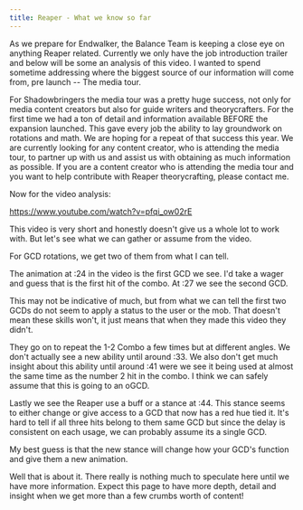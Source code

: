 ```yaml
---
title: Reaper - What we know so far
---
```

As we prepare for Endwalker, the Balance Team is keeping a close eye on anything Reaper related. Currently we only have the job introduction trailer and below will be some an analysis of this video. I wanted to spend sometime addressing where the biggest source of our information will come from, pre launch -- The media tour. 

For Shadowbringers the media tour was a pretty huge success, not only for media content creators but also for guide writers and theorycrafters. For the first time we had a ton of detail and information available BEFORE the expansion launched. This gave every job the ability to lay groundwork on rotations and math. We are hoping for a repeat of that success this year. We are currently looking for any content creator, who is attending the media tour, to partner up with us and assist us with obtaining as much information as possible. If you are a content creator who is attending the media tour and you want to help contribute with Reaper theorycrafting, please contact me.

Now for the video analysis:

<https://www.youtube.com/watch?v=pfqi_ow02rE>

This video is very short and honestly doesn't give us a whole lot to work with. But let's see what we can gather or assume from the video.

For GCD rotations, we get two of them from what I can tell.

The animation at :24 in the video is the first GCD we see. I'd take a wager and guess that is the first hit of the combo. At :27 we see the second GCD.

This may not be indicative of much, but from what we can tell the first two GCDs do not seem to apply a status to the user or the mob. That doesn't mean these skills won't, it just means that when they made this video they didn't.



They go on to repeat the 1-2 Combo a few times but at different angles. We don't actually see a new ability until around :33. We also don't get much insight about this ability until around :41 were we see it being used at almost the same time as the number 2 hit in the combo. I think we can safely assume that this is going to an oGCD.

Lastly we see the Reaper use a buff or a stance at :44. This stance seems to either change or give access to a GCD that now has a red hue tied it. It's hard to tell if all three hits belong to them same GCD but since the delay is consistent on each usage, we can probably assume its a single GCD.



My best guess is that the new stance will change how your GCD's function and give them a new animation.



Well that is about it. There really is nothing much to speculate here until we have more information. Expect this page to have more depth, detail and insight when we get more than a few crumbs worth of content!